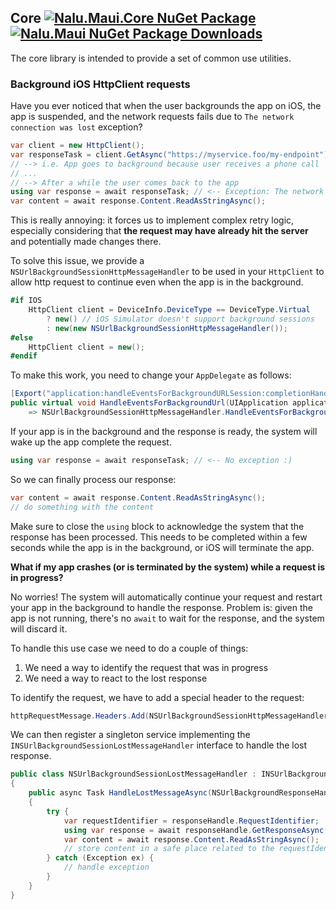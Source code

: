 ## Core [![Nalu.Maui.Core NuGet Package](https://img.shields.io/nuget/v/Nalu.Maui.Core.svg)](https://www.nuget.org/packages/Nalu.Maui.Core/) [![Nalu.Maui NuGet Package Downloads](https://img.shields.io/nuget/dt/Nalu.Maui.Core)](https://www.nuget.org/packages/Nalu.Maui.Core/)

The core library is intended to provide a set of common use utilities.

### Background iOS HttpClient requests

Have you ever noticed that when the user backgrounds the app on iOS, the app is suspended, and the network requests fails due to `The network connection was lost` exception?

```csharp
var client = new HttpClient();
var responseTask = client.GetAsync("https://myservice.foo/my-endpoint");
// --> i.e. App goes to background because user receives a phone call
// ...
// --> After a while the user comes back to the app
using var response = await responseTask; // <-- Exception: The network connection was lost
var content = await response.Content.ReadAsStringAsync();
```

This is really annoying: it forces us to implement complex retry logic, especially considering that **the request may have already hit the server** and potentially made changes there.

To solve this issue, we provide a `NSUrlBackgroundSessionHttpMessageHandler` to be used in your `HttpClient` to allow http request to continue even when the app is in the background.

```csharp
#if IOS
    HttpClient client = DeviceInfo.DeviceType == DeviceType.Virtual
        ? new() // iOS Simulator doesn't support background sessions
        : new(new NSUrlBackgroundSessionHttpMessageHandler());
#else
    HttpClient client = new();
#endif
```

To make this work, you need to change your `AppDelegate` as follows:
```csharp
[Export("application:handleEventsForBackgroundURLSession:completionHandler:")]
public virtual void HandleEventsForBackgroundUrl(UIApplication application, string sessionIdentifier, Action completionHandler)
    => NSUrlBackgroundSessionHttpMessageHandler.HandleEventsForBackgroundUrl(application, sessionIdentifier, completionHandler);
```

If your app is in the background and the response is ready, the system will wake up the app complete the request.
```csharp
using var response = await responseTask; // <-- No exception :)
```

So we can finally process our response:
```csharp
var content = await response.Content.ReadAsStringAsync();
// do something with the content 
```

Make sure to close the `using` block to acknowledge the system that the response has been processed.
This needs to be completed within a few seconds while the app is in the background, or iOS will terminate the app.

**What if my app crashes (or is terminated by the system) while a request is in progress?**

No worries! The system will automatically continue your request and restart your app in the background to handle the response.
Problem is: given the app is not running, there's no `await` to wait for the response, and the system will discard it.

To handle this use case we need to do a couple of things:
1. We need a way to identify the request that was in progress
2. We need a way to react to the lost response

To identify the request, we have to add a special header to the request:
```csharp
httpRequestMessage.Headers.Add(NSUrlBackgroundSessionHttpMessageHandler.RequestIdentifierHeaderName, requestIdentifier);
```

We can then register a singleton service implementing the `INSUrlBackgroundSessionLostMessageHandler` interface to handle the lost response.

```csharp
public class NSUrlBackgroundSessionLostMessageHandler : INSUrlBackgroundSessionLostMessageHandler
{
    public async Task HandleLostMessageAsync(NSUrlBackgroundResponseHandle responseHandle)
    {
        try {
            var requestIdentifier = responseHandle.RequestIdentifier;
            using var response = await responseHandle.GetResponseAsync();
            var content = await response.Content.ReadAsStringAsync();
            // store content in a safe place related to the requestIdentifier
        } catch (Exception ex) {
            // handle exception
        }
    }
}
```
